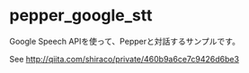 # pepper_google_stt

Google Speech APIを使って、Pepperと対話するサンプルです。

See http://qiita.com/shiraco/private/460b9a6ce7c9426d6be3
